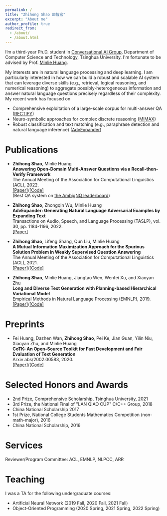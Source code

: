 ```yaml
---
permalink: /
title: "Zhihong Shao 邵智宏"
excerpt: "About me"
author_profile: true
redirect_from: 
  - /about/
  - /about.html
---
```


I’m a third-year Ph.D. student in [Conversational AI Group](http://coai.cs.tsinghua.edu.cn/), Department of Computer Science and Technology, Tsinghua University.
I'm fortunate to be advised by Prof. [Minlie Huang](http://coai.cs.tsinghua.edu.cn/hml).
<!-- Prior to joining CoAI, I received B.E. in Computer Science and Technology from Beihang University. -->

My interests are in natural language processing and deep learning. I am particularly interested in how we can build a robust and scalable AI system that can leverage diverse skills (e.g., retrieval, logical reasoning, and numerical reasoning) to aggregate possibly-heterogeneous information and answer natural language questions precisely regardless of their complexity. My recent work has focused on
+ Comprehensive exploitation of a large-scale corpus for multi-answer QA ([RECTIFY](https://arxiv.org/abs/2110.08544))
+ Neuro-symbolic approaches for complex discrete reasoning ([MIMAX](https://arxiv.org/abs/2106.07174))
+ Robust classification and text matching (e.g., paraphrase detection and natural language inference) ([AdvExpander](https://ieeexplore.ieee.org/document/9622188))

<!-- Education
======

+ 2019.9 - Present: Ph.D. Student, Department of Computer Science and Technology, Tsinghua University
+ 2015.9 - 2019.6: B.E., Department of Computer Science and Technology, Beihang University -->

Publications
======

+ **Zhihong Shao**, Minlie Huang\
  **Answering Open-Domain Multi-Answer Questions via a Recall-then-Verify Framework**\
  The Annual Meeting of the Association for Computational Linguistics (ACL), 2022.\
  [[Paper]](https://arxiv.org/abs/2110.08544)/[[Code]](https://github.com/ZhihongShao/RECTIFY)\
  (Best QA system on [the AmbigNQ leaderboard](https://nlp.cs.washington.edu/ambigqa/leaderboard.html))

+ **Zhihong Shao**, Zhongqin Wu, Minlie Huang\
  **AdvExpander: Generating Natural Language Adversarial Examples by Expanding Text**\
  Transactions on Audio, Speech, and Language Processing (TASLP), vol. 30, pp. 1184-1196, 2022.\
  [[Paper]](https://ieeexplore.ieee.org/document/9622188)

+ **Zhihong Shao**, Lifeng Shang, Qun Liu, Minlie Huang\
  **A Mutual Information Maximization Approach for the Spurious Solution Problem in Weakly Supervised Question Answering**\
  The Annual Meeting of the Association for Computational Linguistics (ACL), 2021.\
  [[Paper]](https://arxiv.org/abs/2106.07174)/[[Code]](https://github.com/ZhihongShao/MIMAX)

+ **Zhihong Shao**, Minlie Huang, Jiangtao Wen, Wenfei Xu, and Xiaoyan Zhu\
  **Long and Diverse Text Generation with Planning-based Hierarchical Variational Model**\
  Empirical Methods in Natural Language Processing (EMNLP), 2019.\
  [[Paper]](https://arxiv.org/abs/1908.06605)/[[Code]](https://github.com/ZhihongShao/Planning-based-Hierarchical-Variational-Model)

Preprints
======

+ Fei Huang, Dazhen Wan, **Zhihong Shao**, Pei Ke, Jian Guan, Yilin Niu, Xiaoyan Zhu, and Minlie Huang\
  **CoTK: An Open-Source Toolkit for Fast Development and Fair Evaluation of Text Generation**\
  Arxiv abs/2002.00583, 2020.\
  [[Paper]](https://arxiv.org/abs/2002.00583)/[[Code]](https://github.com/thu-coai/cotk)

Selected Honors and Awards
======

+ 2nd Prize, Comprehensive Scholarship, Tsinghua University, 2021
+ 3rd Prize, the National Final of "LAN QIAO CUP" C/C++ Group, 2018
+ China National Scholarship 2017
+ 1st Prize, National College Students Mathematics Competition (non-math-major), 2016
+ China National Scholarship, 2016

Services
======

Reviewer/Program Committee: ACL, EMNLP, NLPCC, ARR

Teaching
======

I was a TA for the following undergraduate courses:

+ Artificial Neural Network (2019 Fall, 2020 Fall, 2021 Fall)
+ Object-Oriented Programming (2020 Spring, 2021 Spring, 2022 Spring)
